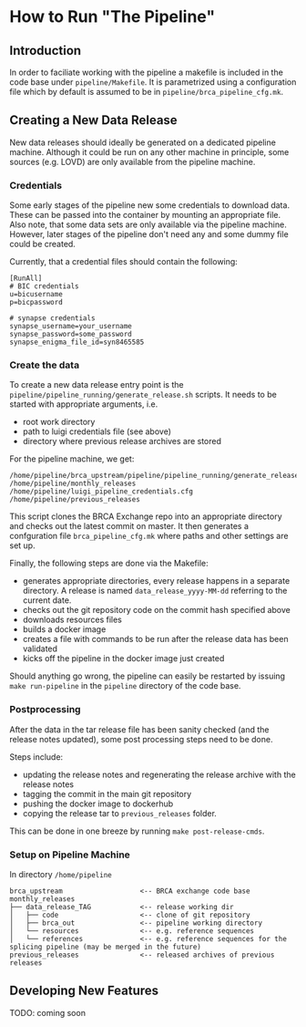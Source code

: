 # How to Run "The Pipeline"

## Introduction

In order to faciliate working with the pipeline a makefile is included in the code base under `pipeline/Makefile`. It is parametrized using a configuration file which by default is assumed to be in `pipeline/brca_pipeline_cfg.mk`.

## Creating a New Data Release

New data releases should ideally be generated on a dedicated pipeline machine. Although it could be run on any other machine in principle, some sources (e.g. LOVD) are only available from the pipeline machine.

### Credentials

Some early stages of the pipeline new some credentials to download data. These can be passed into the container by mounting an appropriate file. Also note, that some data sets are only available via the pipeline machine. However, later stages of the pipeline don't need any and some dummy file could be created.

Currently, that a credential files should contain the following:

```
[RunAll]
# BIC credentials
u=bicusername
p=bicpassword

# synapse credentials
synapse_username=your_username
synapse_password=some_password
synapse_enigma_file_id=syn8465585

```


### Create the data
To create a new data release entry point is the `pipeline/pipeline_running/generate_release.sh` scripts. It needs to be started with appropriate arguments, i.e.

 * root work directory
 * path to luigi credentials file (see above)
 * directory where previous release archives are stored

For the pipeline machine, we get:

```
/home/pipeline/brca_upstream/pipeline/pipeline_running/generate_release.sh /home/pipeline/monthly_releases /home/pipeline/luigi_pipeline_credentials.cfg /home/pipeline/previous_releases
```

This script clones the BRCA Exchange repo into an appropriate directory and checks out the latest commit on master. It then generates a confguration file `brca_pipeline_cfg.mk` where paths and other settings are set up.

Finally, the following steps are done via the Makefile: 
 * generates appropriate directories, every release happens in a separate directory. A release is named `data_release_yyyy-MM-dd` referring to the current date.
 * checks out the git repository code on the commit hash specified above
 * downloads resources files
 * builds a docker image
 * creates a file with commands to be run after the release data has been validated
 * kicks off the pipeline in the docker image just created

Should anything go wrong, the pipeline can easily be restarted by issuing `make run-pipeline` in the `pipeline` directory of the code base.

### Postprocessing

After the data in the tar release file has been sanity checked (and the release notes updated), some post processing steps need to be done.

Steps include:
 * updating the release notes and regenerating the release archive with the release notes
 * tagging the commit in the main git repository
 * pushing the docker image to dockerhub
 * copying the release tar to `previous_releases` folder.

This can be done in one breeze by running `make post-release-cmds`.

### Setup on Pipeline Machine

In directory `/home/pipeline`

```
brca_upstream                   <-- BRCA exchange code base
monthly_releases
├── data_release_TAG            <-- release working dir
│   ├── code                    <-- clone of git repository 
│   ├── brca_out                <-- pipeline working directory
│   └── resources               <-- e.g. reference sequences
│   └── references              <-- e.g. reference sequences for the splicing pipeline (may be merged in the future)
previous_releases               <-- released archives of previous releases
```

## Developing New Features

TODO: coming soon
